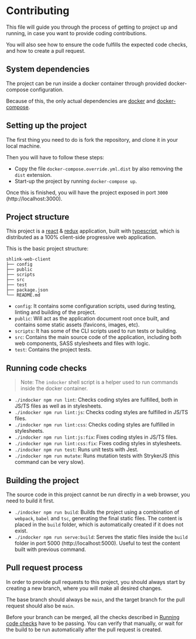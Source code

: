 # Contributing

This file will guide you through the process of getting to project up and running, in case you want to provide coding contributions.

You will also see how to ensure the code fulfills the expected code checks, and how to create a pull request.

## System dependencies

The project can be run inside a docker container through provided docker-compose configuration.

Because of this, the only actual dependencies are [docker](https://docs.docker.com/get-docker/) and [docker-compose](https://docs.docker.com/compose/install/).

## Setting up the project

The first thing you need to do is fork the repository, and clone it in your local machine.

Then you will have to follow these steps:

* Copy the file `docker-compose.override.yml.dist` by also removing the `dist` extension.
* Start-up the project by running `docker-compose up`.

Once this is finished, you will have the project exposed in port `3000` (http://localhost:3000).

## Project structure

This project is a [react](https://reactjs.org/) & [redux](https://redux.js.org/) application, built with [typescript](https://www.typescriptlang.org/), which is distributed as a 100% client-side progressive web application.

This is the basic project structure:

```
shlink-web-client
├── config
├── public
├── scripts
├── src
├── test
├── package.json
└── README.md
```

* `config`: It contains some configuration scripts, used during testing, linting and building of the project.
* `public`: Will act as the application document root once built, and contains some static assets (favicons, images, etc).
* `scripts`: It has some of the CLI scripts used to run tests or building.
* `src`: Contains the main source code of the application, including both web components, SASS stylesheets and files with logic.
* `test`: Contains the project tests.

## Running code checks

> Note: The `indocker` shell script is a helper used to run commands inside the docker container.

* `./indocker npm run lint`: Checks coding styles are fulfilled, both in JS/TS files as well as in stylesheets.
* `./indocker npm run lint:js`: Checks coding styles are fulfilled in JS/TS files.
* `./indocker npm run lint:css`: Checks coding styles are fulfilled in stylesheets.
* `./indocker npm run lint:js:fix`: Fixes coding styles in JS/TS files.
* `./indocker npm run lint:css:fix`: Fixes coding styles in stylesheets.
* `./indocker npm run test`: Runs unit tests with Jest.
* `./indocker npm run mutate`: Runs mutation tests with StrykerJS (this command can be very slow).

## Building the project

The source code in this project cannot be run directly in a web browser, you need to build it first.

* `./indocker npm run build`: Builds the project using a combination of `webpack`, `babel` and `tsc`, generating the final static files. The content is placed in the `build` folder, which is automatically created if it does not exist.
* `./indocker npm run serve:build`: Serves the static files inside the `build` folder in port 5000 (http://localhost:5000). Useful to test the content built with previous command.

## Pull request process

In order to provide pull requests to this project, you should always start by creating a new branch, where you will make all desired changes.

The base branch should always be `main`, and the target branch for the pull request should also be `main`.

Before your branch can be merged, all the checks described in [Running code checks](#running-code-checks) have to be passing. You can verify that manually, or wait for the build to be run automatically after the pull request is created.
